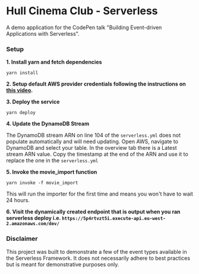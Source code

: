 # Hull Cinema Club - Serverless

A demo application for the CodePen talk "Building Event-driven Applications with Serverless".

### Setup

**1. Install yarn and fetch dependencies**

`yarn install`

**2. Setup default AWS provider credentials following the instructions on [this video](https://www.youtube.com/watch?v=HSd9uYj2LJA).**

**3. Deploy the service**

`yarn deploy`

**4. Update the DynamoDB Stream**

The DynamoDB stream ARN on line 104 of the `serverless.yml` does not populate automatically and will need updating. Open AWS, navigate to DynamoDB and select your table. In the overview tab there is a Latest stream ARN value. Copy the timestamp at the end of the ARN and use it to replace the one in the `serverless.yml`

**5. Invoke the movie_import function**

`yarn invoke -f movie_import`

This will run the importer for the first time and means you won't have to wait 24 hours.

**6. Visit the dynamically created endpoint that is output when you ran serverless deploy i.e. `https://5p4rtvzt5i.execute-api.eu-west-2.amazonaws.com/dev/`**

### Disclaimer

This project was built to demonstrate a few of the event types available in the Serverless Framework. It does not necessarily adhere to best practices but is meant for demonstrative purposes only.

